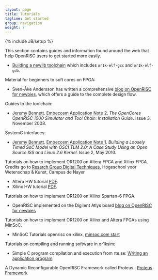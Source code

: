 ```yaml
---
layout: page
title: Tutorials
tagline: Get started
group: navigation
weight: 7
---
```

{% include JB/setup %}

This section contains guides and information found around the web that help
OpenRISC users to get started more easily.

-   [Building a newlib toolchain](https://openrisc.io/newlib/building.html)
    which includes `or1k-elf-gcc` and `or1k-elf-gdb`.

Material for beginners to soft cores on FPGA:

-   Sven-Åke Andersson has written a comprehensive [blog on OpenRISC for newbies][],
    which offers a guide to the complete design flow.

Guides to the toolchain:

-   [Jeremy Bennett][]. [Embecosm Application Note 2][]. *The OpenCores
    OpenRISC 1000 Simulator and Tool Chain: Installation Guide*. Issue
    3, November 2008.

SystemC interfaces:

-   [Jeremy Bennett][]. [Embecosm Application Note 1][]. *Building a
    Loosely Timed SoC Model with OSCI TLM 2.0: A Case Study Using an
    Open Source ISS and Linux 2.6 Kernel.* Issue 2, May 2010.

Tutorials on how to implement OR1200 on Altera FPGA and Xilinx FPGA.
Credits go to [Resarch Group Digital Techniques][], Hogeschool voor
Wetenschap & Kunst, Campus de Nayer

-   Altera HW tutorial [PDF][].
-   Xilinx HW tutorial [PDF][1].

Tutorials on how to implement OR1200 on Xilinx Spartan-6 FPGA.

-   OpenRISC implemented on the Digilent Atlys board [blog on OpenRISC for newbies][]

Tutorials on how to implement OR1200 on Xilinx and Altera FPGAs using
MinSoC.

-   MinSoC Tutorials openrisc on xilinx, [minsoc.com start][3]

Tutorials on compiling and running software in or1ksim:

-   Simple C program compilation and execution from rte.se: [Writing an application program][]

A Dynamic Reconfigurable OpenRISC Framework called Proteus : [Proteus
Framework][]

  [De0 Nano]:https://github.com/openrisc/tutorials/tree/master/de0_nano
  [Or1ksim]:https://github.com/openrisc/tutorials/tree/master/or1ksim
  [Jeremy Bennett]: https://web.archive.org/web/20160528191223/http://opencores.org/or1k/User:Jeremybennett
  [blog on OpenRISC for newbies]: https://web.archive.org/web/20181225174757/http://www.rte.se/blog/blogg-modesty-corex/openrisc-1200-soft-processor
  [Embecosm Application Note 2]: https://www.embecosm.com/appnotes/ean2/html/index.html
  [Embecosm Application Note 1]: https://www.embecosm.com/appnotes/ean1/html/index.html
  [Resarch Group Digital Techniques]: https://web.archive.org/web/20161029074149/http://emsys.denayer.wenk.be/
  [PDF]: /tutorials/docs/openrisc-HW-tutorial-Altera.pdf
  [1]: /tutorials/docs/openrisc-HW-tutorial-Xilinx.pdf
  [3]: https://web.archive.org/web/20170331103546/http://www.minsoc.com/1_0:start
  [Writing an application program]: https://web.archive.org/web/20160706154031/http://www.rte.se/blog/blogg-modesty-corex/writing-application-program
  [Proteus Framework]: https://web.archive.org/web/20151023123112/http://proteus-project.org/
